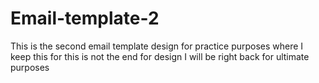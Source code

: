 # Email-template-2
This is the second email template design for practice purposes where I keep this for this is not the end for design I will be right back for ultimate purposes
